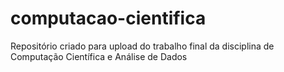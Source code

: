 # computacao-cientifica
Repositório criado para upload do trabalho final da disciplina de Computação Científica e Análise de Dados
